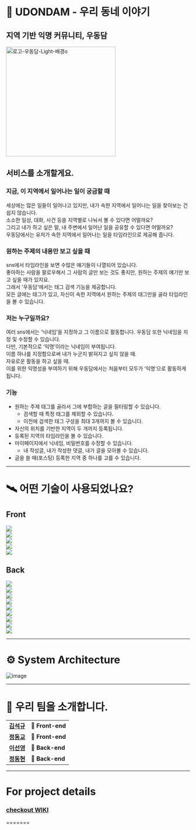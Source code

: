 # 📰 UDONDAM - 우리 동네 이야기
## 지역 기반 익명 커뮤니티, 우동담

<img width="300" alt="로고-우동담-Light-배경o" src="https://user-images.githubusercontent.com/87490361/143793771-ab32461e-2a76-4f2b-b96f-55241c2a9d98.png">

## 서비스를 소개할게요.

### 지금, 이 지역에서 일어나는 일이 궁금할 때
세상에는 많은 일들이 일어나고 있지만, 내가 속한 지역에서 일어나는 일을 찾아보는 건 쉽지 않습니다.   
소소한 일상, 대화, 사건 등을 지역별로 나눠서 볼 수 있다면 어떨까요?   
그리고 내가 하고 싶은 말, 내 주변에서 일어난 일을 공유할 수 있다면 어떨까요?   
우동담에서는 유저가 속한 지역에서 일어나는 일을 타임라인으로 제공해 줍니다.

### 원하는 주제의 내용만 보고 싶을 때
sns에서 타임라인을 보면 수많은 얘기들이 나열되어 있습니다.   
좋아하는 사람을 팔로우해서 그 사람의 글만 보는 것도 좋지만, 원하는 주제의 얘기만 보고 싶을 때가 있지요.   
그래서 '우동담'에서는 태그 검색 기능을 제공합니다.   
모든 글에는 태그가 있고, 자신이 속한 지역에서 원하는 주제의 태그만을 골라 타임라인을 볼 수 있습니다.


### 저는 누구일까요?
여러 sns에서는 ‘닉네임’을 지정하고 그 이름으로 활동합니다. 우동담 또한 닉네임을 지정 및 수정할 수 있습니다.   
다만, 기본적으로 ‘익명’이라는 닉네임이 부여됩니다.   
이름 하나를 지정함으로써 내가 누군지 밝혀지고 싶지 않을 때.   
자유로운 활동을 하고 싶을 때.   
이를 위한 익명성을 부여하기 위해 우동담에서는 처음부터 모두가 ‘익명’으로 활동하게 됩니다.   


### 기능
* 원하는 주제 태그를 골라서 그에 부합하는 글을 필터링할 수 있습니다.
  * 검색할 때 특정 태그를 제외할 수 있습니다.
  * 이전에 검색한 태그 구성을 최대 3개까지 볼 수 있습니다.
* 자신의 위치를 기반한 지역이 두 개까지 등록됩니다.
* 등록된 지역의 타임라인을 볼 수 있습니다.
* 마이페이지에서 닉네임, 비밀번호를 수정할 수 있습니다.
  * 내 작성글, 내가 작성한 댓글, 내가  글을 모아볼 수 있습니다.
* 글을 쓸 때(포스팅) 등록한 지역 중 하나를 고를 수 있습니다.


***
# 🛰 어떤 기술이 사용되었나요?
## Front
![](https://img.shields.io/badge/FRONT-Typescript-007ACC?style=for-the-badge&logo=TypeScript)   
![](https://img.shields.io/badge/FRONT-React-61DAFB?style=for-the-badge&logo=React)   
![](https://img.shields.io/badge/FRONT-Redux-764ABC?style=for-the-badge&logo=Redux)   
![](https://img.shields.io/badge/Front-Font_Awsome-2e4665?style=for-the-badge&logo=Font-Awesome)   
![](https://img.shields.io/badge/Front-Axios-6236FF?style=for-the-badge) 


## Back
![](https://img.shields.io/badge/BACK-Node.js-339933?style=for-the-badge&logo=Node.js)   
![](https://img.shields.io/badge/BACK-Nodemailer-31C954?style=for-the-badge)   
![](https://img.shields.io/badge/BACK-Express-000000?style=for-the-badge&logo=Express)   
![](https://img.shields.io/badge/BACK-JSON%20Web%20Tokens-000000?style=for-the-badge&logo=JSON%20Web%20Tokens)   
![](https://img.shields.io/badge/BACK-Sequelize-52B0E7?style=for-the-badge&logo=Sequelize)   
![](https://img.shields.io/badge/BACK-mysql-4479A1?style=for-the-badge&logo=mysql)   
![](https://img.shields.io/badge/BACK-PM2-2B037A?style=for-the-badge&logo=PM2)   
![](https://img.shields.io/badge/BACK-Axios-6236FF?style=for-the-badge)   
![](https://img.shields.io/badge/BACK-Amazon_AWS-232F3E?style=for-the-badge&logo=Amazon-AWS)   

***
# ⚙️ System Architecture
![image](https://user-images.githubusercontent.com/87490361/146557427-bd69f7b8-a5a1-4692-8622-4ea6a9cdc369.png)

***
# 📢 우리 팀을 소개합니다.
<table>
  <tbody>
    <tr>
      <td align="center">
       <a href="https://github.com/ksg9482"><strong>김석규</strong></a>
        <br>
      </td>
      <td>
        <strong>🚩 Front-end</strong>
      </td>
    </tr>
     <tr>
      <td align="center">
        <a href="https://github.com/wjdehdry3"><strong>정동교</strong></a>
        <br>
      </td>
      <td>
        <strong>🚩 Front-end</strong>
      </td>
    </tr>
      <td align="center">
        <a href="https://github.com/bombamong"><strong>이선영</strong></a>
        <br>
      </td>
      <td>
        <strong>🏁 Back-end</strong>
      </td>
    </tr>
    <tr>
      <td align="center">
        <a href="https://github.com/Kyung-Douhyun"><strong>정동현</stronf></a>
        <br>
      </td>
      <td>
        <strong>🏁 Back-end</strong>
      </td>
    </tr>
    <tr>
  </tbody>
</table>

***
# For project details

### [checkout WIKI](https://github.com/codestates/UDONDAM/wiki)
=======
